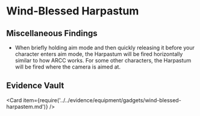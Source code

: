 # Wind-Blessed Harpastum

## Miscellaneous Findings

* When briefly holding aim mode and then quickly releasing it before your character enters aim mode, the Harpastum will be fired horizontally similar to how ARCC works. For some other characters, the Harpastum will be fired where the camera is aimed at.

## Evidence Vault

<Card item={require('../../evidence/equipment/gadgets/wind-blessed-harpastem.md')} />